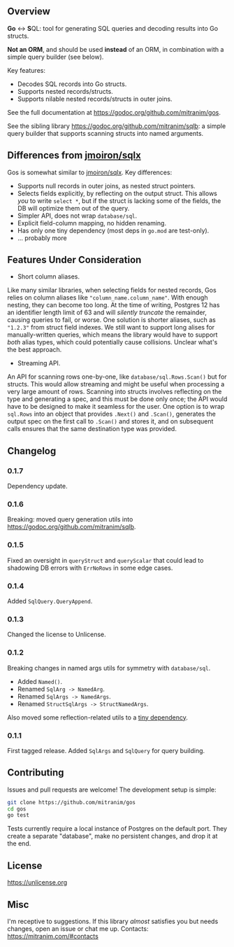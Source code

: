 ## Overview

**Go** ↔︎ **S**QL: tool for generating SQL queries and decoding results into Go structs.

**Not an ORM**, and should be used **instead** of an ORM, in combination with a simple query builder (see below).

Key features:

* Decodes SQL records into Go structs.
* Supports nested records/structs.
* Supports nilable nested records/structs in outer joins.

See the full documentation at https://godoc.org/github.com/mitranim/gos.

See the sibling library https://godoc.org/github.com/mitranim/sqlb: a simple query builder that supports scanning structs into named arguments.

## Differences from [jmoiron/sqlx](https://github.com/jmoiron/sqlx)

Gos is somewhat similar to [jmoiron/sqlx](https://github.com/jmoiron/sqlx). Key differences:

* Supports null records in outer joins, as nested struct pointers.
* Selects fields explicitly, by reflecting on the output struct. This allows _you_ to write `select *`, but if the struct is lacking some of the fields, the DB will optimize them out of the query.
* Simpler API, does not wrap `database/sql`.
* Explicit field-column mapping, no hidden renaming.
* Has only one tiny dependency (most deps in `go.mod` are test-only).
* ... probably more

## Features Under Consideration

* Short column aliases.

Like many similar libraries, when selecting fields for nested records, Gos relies on column aliases like `"column_name.column_name"`. With enough nesting, they can become too long. At the time of writing, Postgres 12 has an identifier length limit of 63 and will _silently truncate_ the remainder, causing queries to fail, or worse. One solution is shorter aliases, such as `"1.2.3"` from struct field indexes. We still want to support long alises for manually-written queries, which means the library would have to support _both_ alias types, which could potentially cause collisions. Unclear what's the best approach.

* Streaming API.

An API for scanning rows one-by-one, like `database/sql.Rows.Scan()` but for structs. This would allow streaming and might be useful when processing a very large amount of rows. Scanning into structs involves reflecting on the type and generating a spec, and this must be done only once; the API would have to be designed to make it seamless for the user. One option is to wrap `sql.Rows` into an object that provides `.Next()` and `.Scan()`, generates the output spec on the first call to `.Scan()` and stores it, and on subsequent calls ensures that the same destination type was provided.

## Changelog

### 0.1.7

Dependency update.

### 0.1.6

Breaking: moved query generation utils into https://godoc.org/github.com/mitranim/sqlb.

### 0.1.5

Fixed an oversight in `queryStruct` and `queryScalar` that could lead to shadowing DB errors with `ErrNoRows` in some edge cases.

### 0.1.4

Added `SqlQuery.QueryAppend`.

### 0.1.3

Changed the license to Unlicense.

### 0.1.2

Breaking changes in named args utils for symmetry with `database/sql`.

* Added `Named()`.
* Renamed `SqlArg -> NamedArg`.
* Renamed `SqlArgs -> NamedArgs`.
* Renamed `StructSqlArgs -> StructNamedArgs`.

Also moved some reflection-related utils to a [tiny dependency](https://github.com/mitranim/refut).

### 0.1.1

First tagged release. Added `SqlArgs` and `SqlQuery` for query building.

## Contributing

Issues and pull requests are welcome! The development setup is simple:

```sh
git clone https://github.com/mitranim/gos
cd gos
go test
```

Tests currently require a local instance of Postgres on the default port. They create a separate "database", make no persistent changes, and drop it at the end.

## License

https://unlicense.org

## Misc

I'm receptive to suggestions. If this library _almost_ satisfies you but needs changes, open an issue or chat me up. Contacts: https://mitranim.com/#contacts
